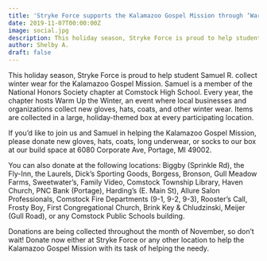```yaml
---
title: 'Stryke Force supports the Kalamazoo Gospel Mission through ‘Warm Up the Winter’'
date: 2019-11-07T00:00:00Z
image: social.jpg
description: This holiday season, Stryke Force is proud to help student Samuel R. collect winter wear for the Kalamazoo Gospel Mission.
author: Shelby A.
draft: false
---
```


This holiday season, Stryke Force is proud to help student Samuel R. collect winter wear for the Kalamazoo Gospel Mission. Samuel is a member of the National Honors Society chapter at Comstock High School. Every year, the chapter hosts Warm Up the Winter, an event where local businesses and organizations collect new gloves, hats, coats, and other winter wear. Items are collected in a large, holiday-themed box at every participating location.

<!--more-->

If you’d like to join us and Samuel in helping the Kalamazoo Gospel Mission, please donate new gloves, hats, coats, long underwear, or socks to our box at our build space at 6080 Corporate Ave, Portage, MI 49002.

You can also donate at the following locations: Biggby (Sprinkle Rd), the Fly-Inn, the Laurels, Dick’s Sporting Goods, Borgess, Bronson, Gull Meadow Farms, Sweetwater’s, Family Video, Comstock Township Library, Haven Church, PNC Bank (Portage), Harding’s (E. Main St), Allure Salon Professionals, Comstock Fire Departments (9-1, 9-2, 9-3), Rooster’s Call, Frosty Boy, First Congregational Church, Brink Key & Chludzinski, Meijer (Gull Road), or any Comstock Public Schools building.

Donations are being collected throughout the month of November, so don’t wait! Donate now either at Stryke Force or any other location to help the Kalamazoo Gospel Mission with its task of helping the needy.
